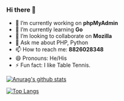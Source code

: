 ### Hi there 👋

<!--
**rajat315315/rajat315315** is a ✨ _special_ ✨ repository because its `README.md` (this file) appears on your GitHub profile.

Here are some ideas to get you started:
-->

- 🔭 I’m currently working on <b>phpMyAdmin</b>
- 🌱 I’m currently learning <b>Go</b>
- 👯 I’m looking to collaborate on <b>Mozilla</b>
- 💬 Ask me about PHP, Python
- 📫 How to reach me: <b>8826028348</b>
- 😄 Pronouns: He/His
- ⚡ Fun fact: I like Table Tennis.


[![Anurag's github stats](https://github-readme-stats.vercel.app/api?username=rajat315315)](https://github.com/rajat315315/)

[![Top Langs](https://github-readme-stats.vercel.app/api/top-langs/?username=rajat315315&layout=compact)](https://github.com/rajat315315/)
